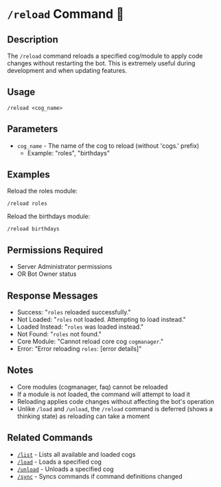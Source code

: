 # `/reload` Command 🔄

## Description

The `/reload` command reloads a specified cog/module to apply code changes without restarting the bot. This is extremely useful during development and when updating features.

## Usage

```
/reload <cog_name>
```

## Parameters

- `cog_name` - The name of the cog to reload (without 'cogs.' prefix)
  - Example: "roles", "birthdays"

## Examples

Reload the roles module:
```
/reload roles
```

Reload the birthdays module:
```
/reload birthdays
```

## Permissions Required

- Server Administrator permissions
- OR Bot Owner status

## Response Messages

- Success: "`roles` reloaded successfully."
- Not Loaded: "`roles` not loaded. Attempting to load instead."
- Loaded Instead: "`roles` was loaded instead."
- Not Found: "`roles` not found."
- Core Module: "Cannot reload core cog `cogmanager`."
- Error: "Error reloading `roles`: [error details]"

## Notes

- Core modules (cogmanager, faq) cannot be reloaded
- If a module is not loaded, the command will attempt to load it
- Reloading applies code changes without affecting the bot's operation
- Unlike `/load` and `/unload`, the `/reload` command is deferred (shows a thinking state) as reloading can take a moment

## Related Commands

- [`/list`](list.md) - Lists all available and loaded cogs
- [`/load`](load.md) - Loads a specified cog
- [`/unload`](unload.md) - Unloads a specified cog
- [`/sync`](sync.md) - Syncs commands if command definitions changed 